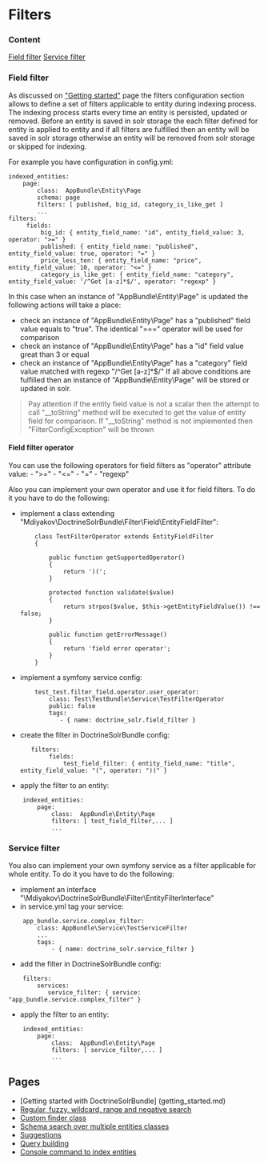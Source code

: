 # Filters

### Content

[Field filter](#field-filter)
[Service filter](#service-filter)


### Field filter

As discussed on ["Getting started"](getting_started.md) page the filters configuration section allows to define a set of filters applicable to entity during indexing process. The indexing process starts every time an entity is persisted, updated or removed. Before an entity is saved in solr storage the each filter defined for entity  is applied to entity and if all filters are fulfilled then an entity will be saved in solr storage otherwise an entity will be removed from solr storage or skipped for indexing.   
 
For example you have configuration in config.yml:  
```
indexed_entities:
    page:
        class:  AppBundle\Entity\Page
        schema: page
        filters: [ published, big_id, category_is_like_get ]
        ...
filters:    
     fields:
         big_id: { entity_field_name: "id", entity_field_value: 3, operator: ">=" }
         published: { entity_field_name: "published", entity_field_value: true, operator: "=" }
         price_less_ten: { entity_field_name: "price", entity_field_value: 10, operator: "<=" }
         category_is_like_get: { entity_field_name: "category", entity_field_value: '/^Get [a-z]*$/', operator: "regexp" }
```
In this case when an instance of "AppBundle\Entity\Page" is updated the following actions will take a place:
  - check an instance of "AppBundle\Entity\Page" has a "published" field value equals to "true". The identical "===" operator will be used for comparison
  - check an instance of "AppBundle\Entity\Page" has a "id" field value great than 3 or equal 
  - check an instance of "AppBundle\Entity\Page" has a "category" field value matched with regexp "/^Get [a-z]*$/"
If all above conditions are fulfilled then an instance of "AppBundle\Entity\Page" will be stored or updated in solr.
   
> Pay attention if the entity field value is not a scalar then the attempt to call "__toString" method will be executed to get the value of entity field for comparison. If "__toString" method  is not implemented then "FilterConfigException" will be thrown
   
#### Field filter operator
   
You can use the following operators for field filters as "operator" attribute value:
    - ">="
    - "<="
    - "="
    - "regexp" 

Also you can implement your own operator and use it for field filters. To do it you have to do the following:

  - implement a class extending "Mdiyakov\DoctrineSolrBundle\Filter\Field\EntityFieldFilter":
  
    ```
        class TestFilterOperator extends EntityFieldFilter
        {
        
            public function getSupportedOperator()
            {
                return ')(';
            }
        
            protected function validate($value)
            {
                return strpos($value, $this->getEntityFieldValue()) !== false;
            }
        
            public function getErrorMessage()
            {
                return 'field error operator';
            }
        }    
    ```
    
  - implement a symfony service config:
    
    ```
        test_test.filter_field.operator.user_operator:
            class: Test\TestBundle\Service\TestFilterOperator
            public: false
            tags:
               - { name: doctrine_solr.field_filter }
    ```

  - create the filter in DoctrineSolrBundle config:
    ``` 
       filters:
            fields:
                test_field_filter: { entity_field_name: "title", entity_field_value: "(", operator: ")(" }
    ```
    
    
  - apply the filter to an entity:
```
    indexed_entities:
        page:
            class:  AppBundle\Entity\Page
            filters: [ test_field_filter,... ]
            ...
```

### Service filter

You also can implement your own symfony service as a filter applicable for whole entity. To do it you have to do the following:

 - implement an interface "\Mdiyakov\DoctrineSolrBundle\Filter\EntityFilterInterface"
 - in service.yml tag your service:
```
    app_bundle.service.complex_filter:
        class: AppBundle\Service\TestServiceFilter
        ...
        tags:
            - { name: doctrine_solr.service_filter }
```

 - add the filter in DoctrineSolrBundle config:
```
    filters:
        services:
           service_filter: { service: "app_bundle.service.complex_filter" }    
```
 - apply the filter to an entity:
```
    indexed_entities:
        page:
            class:  AppBundle\Entity\Page
            filters: [ service_filter,... ]
            ...
```


## Pages
* [Getting started with DoctrineSolrBundle] (getting_started.md)
* [ Regular, fuzzy, wildcard, range and negative search](fuzzy_wildcard_range_negative_search.md) 
* [ Custom finder class ](custom_finder_class.md)
* [Schema search over multiple entities classes](schema_search.md)
* [Suggestions](suggestions.md)
* [Query building](query_building.md)
* [Console command to index entities](console.md)